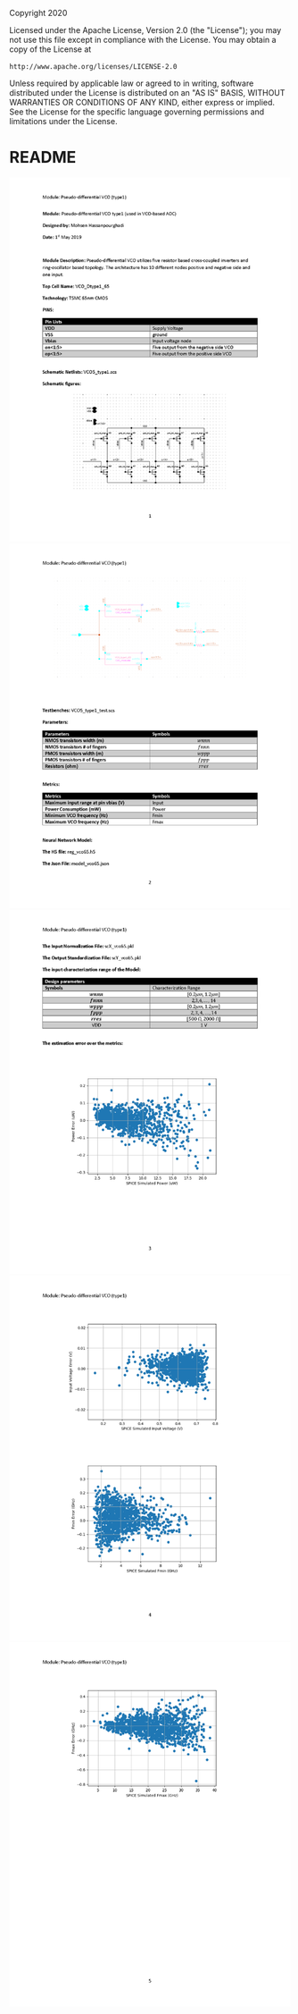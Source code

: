 Copyright 2020

Licensed under the Apache License, Version 2.0 (the "License");
you may not use this file except in compliance with the License.
You may obtain a copy of the License at

    http://www.apache.org/licenses/LICENSE-2.0

Unless required by applicable law or agreed to in writing, software
distributed under the License is distributed on an "AS IS" BASIS,
WITHOUT WARRANTIES OR CONDITIONS OF ANY KIND, either express or implied.
See the License for the specific language governing permissions and
limitations under the License.

# README
<img src="Document/images/Module_VCO_Page_1.png">
<img src="Document/images/Module_VCO_Page_2.png">
<img src="Document/images/Module_VCO_Page_3.png">
<img src="Document/images/Module_VCO_Page_4.png">
<img src="Document/images/Module_VCO_Page_5.png">

